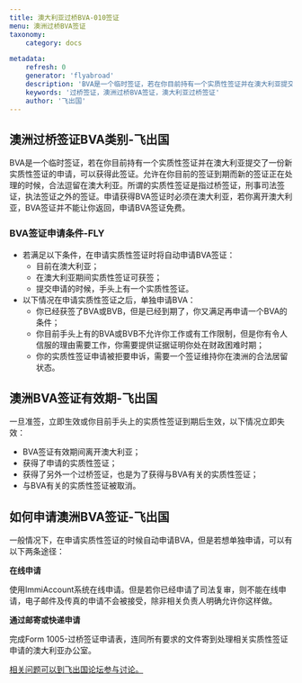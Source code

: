 ```yaml
---
title: 澳大利亚过桥BVA-010签证
menu: 澳洲过桥BVA签证
taxonomy:
    category: docs

metadata:
    refresh: 0
    generator: 'flyabroad'
    description: 'BVA是一个临时签证，若在你目前持有一个实质性签证并在澳大利亚提交了一份新实质性签证的申请，可以获得此签证。允许在你目前的签证到期而新的签证正在处理的时候，合法逗留在澳大利亚。所谓的实质性签证是指过桥签证，刑事司法签证，执法签证之外的签证。申请获得BVA签证时必须在澳大利亚，若你离开澳大利亚，BVA签证并不能让你返回，申请BVA签证免费。'
    keywords: '过桥签证，澳洲过桥BVA签证，澳大利亚过桥签证'
    author: '飞出国'
---
```


## 澳洲过桥签证BVA类别-飞出国

BVA是一个临时签证，若在你目前持有一个实质性签证并在澳大利亚提交了一份新实质性签证的申请，可以获得此签证。允许在你目前的签证到期而新的签证正在处理的时候，合法逗留在澳大利亚。所谓的实质性签证是指过桥签证，刑事司法签证，执法签证之外的签证。申请获得BVA签证时必须在澳大利亚，若你离开澳大利亚，BVA签证并不能让你返回，申请BVA签证免费。

### BVA签证申请条件-FLY

* 若满足以下条件，在申请实质性签证时将自动申请BVA签证：
    * 目前在澳大利亚；
    * 在澳大利亚期间实质性签证可获签；
    * 提交申请的时候，手头上有一个实质性签证。
* 以下情况在申请实质性签证之后，单独申请BVA：
    * 你已经获签了BVA或BVB，但是已经到期了，你又满足再申请一个BVA的条件；
    * 你目前手头上有的BVA或BVB不允许你工作或有工作限制，但是你有令人信服的理由需要工作，你需要提供证据证明你处在财政困难时期；
    * 你的实质性签证申请被拒要申诉，需要一个签证维持你在澳洲的合法居留状态。

## 澳洲BVA签证有效期-飞出国

一旦准签，立即生效或你目前手头上的实质性签证到期后生效，以下情况立即失效：

* BVA签证有效期间离开澳大利亚；
* 获得了申请的实质性签证；
* 获得了另外一个过桥签证，也是为了获得与BVA有关的实质性签证；
* 与BVA有关的实质性签证被取消。

## 如何申请澳洲BVA签证-飞出国

一般情况下，在申请实质性签证的时候自动申请BVA，但是若想单独申请，可以有以下两条途径：

**在线申请**

使用ImmiAccount系统在线申请。但是若你已经申请了司法复审，则不能在线申请，电子邮件及传真的申请不会被接受，除非相关负责人明确允许你这样做。

**通过邮寄或快递申请**

完成Form 1005-过桥签证申请表，连同所有要求的文件寄到处理相关实质性签证申请的澳大利亚办公室。

[相关问题可以到飞出国论坛参与讨论。](http://bbs.fcgvisa.com/t/6153?target=_blank)